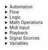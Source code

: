 <details>
<summary>Automation</summary>

+ [Animate](Animate)
+ [Find Snapshot](Find Snapshot)
+ [Get Mixer Parameter](Get Mixer Parameter)
+ [Set Mixer Parameter](Set Mixer Parameter)
+ [Transition To Snapshots](Transition To Snapshots)

</details>

<details>
<summary>Flow</summary>

+ [Do If](Do If)
+ [Do While](Do While)
+ [If](If)
+ [MIDI Channel Filter](MIDI Channel Filter)
+ [MIDI Multi Filter](MIDI Multi Filter)
+ [Pick Branch](Pick Branch)
+ [Pick Random Branch](Pick Random Branch)
+ [Pin](Pin)
+ [Wait](Wait)
+ [Wait For All](Wait For All)
+ [Wait For Condition](Wait For Condition)
+ [Wait For Event](Wait For Event)
+ [Wait For Scene Load](Wait For Scene Load)

</details>

<details>
<summary>Logic</summary>

+ [And](And)
+ [Comparison](Comparison)
+ [Not](Not)
+ [Or](Or)

</details>

<details>
<summary>Math Operations</summary>

+ [Add](Add)
+ [Clamp](Clamp)
+ [Divide](Divide)
+ [Inverse Lerp](Inverse Lerp)
+ [Lerp](Lerp)
+ [Multiply](Multiply)
+ [Random Number](Random Number)
+ [Repeat](Repeat)
+ [Subtract](Subtract)

</details>

<details>
<summary>Midi Input</summary>

+ [Get Key](Get Key)
+ [Get Knob](Get Knob)
+ [MIDI Device](MIDI Device)

</details>

<details>
<summary>Playback</summary>

+ [Audio Out](Audio Out)
+ [Play](Play)
+ [Sampler](Sampler)
+ [Sub Graph](Sub Graph)

</details>

<details>
<summary>Signal Sources</summary>

+ [Click Track](Click Track)
+ [Event](Event)
+ [Graph Inputs](Graph Inputs)
+ [Trigger Event](Trigger Event)

</details>

<details>
<summary>Variables</summary>

+ [Array](Array)
+ [DSP Time](DSP Time)
+ [Variable](Variable)
+ [Write](Write)
+ [Combine Event](Combine Event)
+ [Split Event](Split Event)
+ [Combine MIDI Data](Combine MIDI Data)
+ [Split MIDI Data](Split MIDI Data)
+ [Combine](Combine)
+ [Split](Split)

</details>

